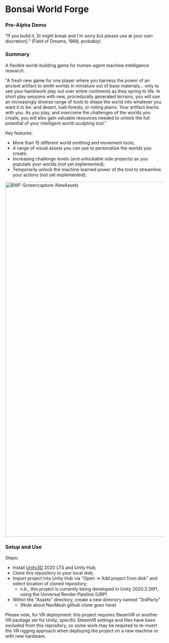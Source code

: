 # Bonsai World Forge
### Pre-Alpha Demo
"If you build it, [it might break and I'm sorry but please use at your own discretion]." (Field of Dreams, 1989, probably)

### Summary
A flexible world-building game for human-agent machine intelligence research.

"A fresh new game for one player where you harness the power of an ancient artifact to smith worlds in miniature out of base materials... only to see your handiwork play out over entire continents as they spring to life. In short play sessions with new, procedurally generated terrains, you will use an increasingly diverse range of tools to shape the world into whatever you want it to be: arid desert, lush forests, or rolling plains. Your artifact learns with you. As you play, and overcome the challenges of the worlds you create, you will also gain valuable resources needed to unlock the full potential of your intelligent world-sculpting tool."

Key features:

* More than 15 different world smithing and movement tools;
* A range of visual assets you can use to personalize the worlds you create;
* Increasing challenge levels (and unlockable side projects) as you populate your worlds (not yet implemented);
* Temporarily unlock the machine learned power of the tool to streamline your actions (not yet implemented);

<img width="1128" alt="BWF-Screencapture-NewAssets" src="https://user-images.githubusercontent.com/1139429/187958905-a5a8217a-607a-4043-842b-777a9587a471.png">

### Setup and Use

Steps:
* Install <a href="https://unity.com/">Unity3D</a> 2020 LTS and Unity Hub;
* Clone this repository to your local disk;
* Import project into Unity Hub via "Open -> Add project from disk" and select location of cloned repository;
  * n.b., this project is currently being developed in Unity 2020.3.26f1, using the Universal Render Pipeline (URP)
* Within the "Assets" directory, create a new directory named "3rdParty"
  * (Note about NavMesh github clone goes here)

Please note, for VR deployment: this project requires SteamVR or another VR package set for Unity; specific SteamVR settings and files have been excluded from this repository, so some work may be required to re-insert the VR rigging approach when deploying the project on a new machine or with new hardware.
